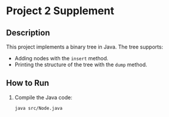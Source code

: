 # Project 2 Supplement

## Description
This project implements a binary tree in Java. The tree supports:
- Adding nodes with the `insert` method.
- Printing the structure of the tree with the `dump` method.

## How to Run
1. Compile the Java code:
   ```bash
   java src/Node.java

